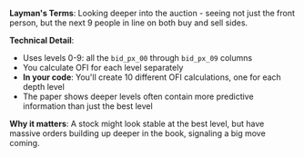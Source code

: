 **Layman's Terms**: Looking deeper into the auction - seeing not just the front person, but the next 9 people in line on both buy and sell sides.

**Technical Detail**:
- Uses levels 0-9: all the `bid_px_00` through `bid_px_09` columns
- You calculate OFI for each level separately
- **In your code**: You'll create 10 different OFI calculations, one for each depth level
- The paper shows deeper levels often contain more predictive information than just the best level

**Why it matters**: A stock might look stable at the best level, but have massive orders building up deeper in the book, signaling a big move coming.